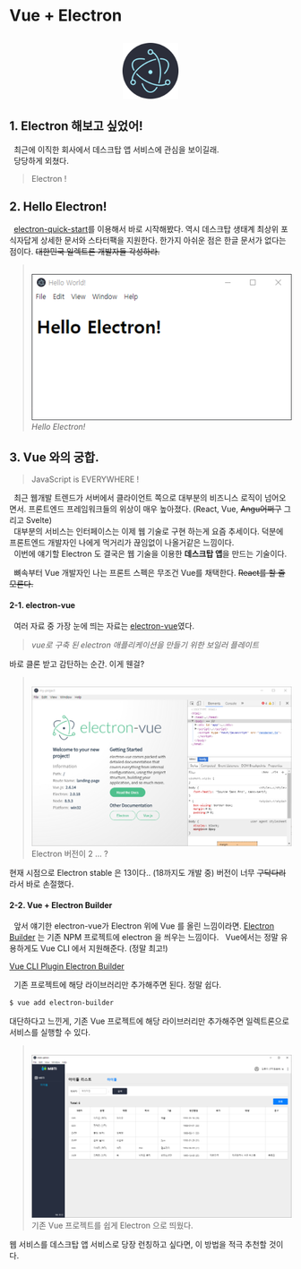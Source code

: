 # Vue + Electron

<img src="./images/logo.png" width="100" style="display: block; margin: 2rem auto;" alt="logo">

## 1. Electron 해보고 싶었어!

&nbsp;&nbsp;최근에 이직한 회사에서 데스크탑 앱 서비스에 관심을 보이길래.<br>
&nbsp;&nbsp;당당하게 외쳤다.

> Electron !

## 2. Hello Electron!

&nbsp;&nbsp;[electron-quick-start](https://www.electronjs.org/docs/latest/tutorial/quick-start)를 이용해서 바로 시작해봤다. 역시 데스크탑 생태계 최상위 포식자답게 상세한 문서와 스타터팩을 지원한다. 한가지 아쉬운 점은 한글 문서가 없다는 점이다. ~~대한민국 일렉트론 개발자들 각성하라.~~


> &nbsp;
> <img src="./images/hello.PNG">
> <br>
> <i>Hello Electron!</i>
> &nbsp;

## 3. Vue 와의 궁합.

> JavaScript is EVERYWHERE !


&nbsp;&nbsp;최근 웹개발 트렌드가 서버에서 클라이언트 쪽으로 대부분의 비즈니스 로직이 넘어오면서. 프론트엔드 프레임워크들의 위상이 매우 높아졌다. (React, Vue, ~~Angu어쩌구~~ 그리고 Svelte)<br>
&nbsp;&nbsp;대부분의 서비스는 인터페이스는 이제 웹 기술로 구현 하는게 요즘 추세이다. 덕분에 프론트엔드 개발자인 나에게 먹거리가 끊임없이 나올거같은 느낌이다.<br>
&nbsp;&nbsp;이번에 얘기할 Electron 도 결국은 웹 기술을 이용한 **데스크탑 앱**을 만드는 기술이다.<br>

&nbsp;&nbsp;뼈속부터 Vue 개발자인 나는 프론트 스펙은 무조건 Vue를 채택한다. ~~React를 할 줄 모른다.~~


#### 2-1. electron-vue

&nbsp;&nbsp;여러 자료 중 가장 눈에 띄는 자료는 [electron-vue](https://simulatedgreg.gitbooks.io/electron-vue/content/ko/)였다.

> <i>vue로 구축 된 electron 애플리케이션을 만들기 위한 보일러 플레이트</i>

바로 클론 받고 감탄하는 순간. 이게 웬걸?

> &nbsp;
> <img src="./images/electron-vue.PNG">
> <br>
> Electron 버전이 2 ... ?
> &nbsp;

현재 시점으로 Electron stable 은 13이다.. (18까지도 개발 중) 버전이 너무 ~~구닥다리~~라서 바로 손절했다.

#### 2-2. Vue + Electron Builder

&nbsp;&nbsp;앞서 얘기한 electron-vue가 Electron 위에 Vue 를 올린 느낌이라면. [Electron Builder](https://www.electron.build/) 는 기존 NPM 프로젝트에 electron 을 씌우는 느낌이다.
&nbsp;&nbsp;Vue에서는 정말 유용하게도 Vue CLI 에서 지원해준다. (정말 최고!)

[Vue CLI Plugin Electron Builder](https://nklayman.github.io/vue-cli-plugin-electron-builder/)

&nbsp;&nbsp;기존 프로젝트에 해당 라이브러리만 추가해주면 된다. 정말 쉽다.
```bash
$ vue add electron-builder
```

대단하다고 느낀게, 기존 Vue 프로젝트에 해당 라이브러리만 추가해주면 일렉트론으로 서비스를 실행할 수 있다.
> &nbsp;
> <img src="./images/mbti.png">
> <br>
> 기존 Vue 프로젝트를 쉽게 Electron 으로 띄웠다.
> &nbsp;

웹 서비스를 데스크탑 앱 서비스로 당장 런칭하고 싶다면, 이 방법을 적극 추천할 것이다.

